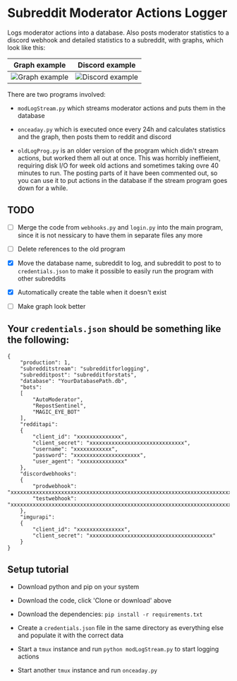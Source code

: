 # Subreddit Moderator Actions Logger

Logs moderator actions into a database. Also posts moderator statistics to a discord webhook
and detailed statistics to a subreddit, with graphs, which look like this:

Graph example | Discord example
--------------|----------------
![Graph example](https://i.imgur.com/VTR2Fam.png)|![Discord example](https://i.imgur.com/8LCdW98.png)

There are two programs involved:

* `modLogStream.py` which streams moderator actions and puts them in the database

* `onceaday.py` which is executed once every 24h and calculates statistics and the 
graph, then posts them to reddit and discord

* `oldLogProg.py` is an older version of the program which didn't stream actions,
but worked them all out at once. This was horribly ineffieient, requiring disk I/O
for week old actions and sometimes taking ovre 40 minutes to run. The posting parts
of it have been commented out, so you can use it to put actions in the database if
the stream program goes down for a while.

## TODO

* [ ] Merge the code from `webhooks.py` and `login.py` into the main program,
since it is not nessicary to have them in separate files any more

* [ ] Delete references to the old program

* [x] Move the database name, subreddit to log, and subreddit to post to to `credentials.json`
to make it possible to easily run the program with other subreddits 

* [x] Automatically create the table when it doesn't exist

* [ ] Make graph look better

## Your `credentials.json` should be something like the following:

```
{
    "production": 1,
    "subredditstream": "subredditforlogging",
    "subredditpost": "subredditforstats",
    "database": "YourDatabasePath.db",
    "bots":
    [
        "AutoModerator",
        "RepostSentinel",
        "MAGIC_EYE_BOT"
    ],
    "redditapi":
    {
        "client_id": "xxxxxxxxxxxxxx",
        "client_secret": "xxxxxxxxxxxxxxxxxxxxxxxxxxxxxx",
        "username": "xxxxxxxxxxxx",
        "password": "xxxxxxxxxxxxxxxxxxxxx",
        "user_agent": "xxxxxxxxxxxxxx"
    },
    "discordwebhooks":
    {
        "prodwebhook": "xxxxxxxxxxxxxxxxxxxxxxxxxxxxxxxxxxxxxxxxxxxxxxxxxxxxxxxxxxxxxxxxxxxxxxxxxxxxxxxxxxxxxxxxxxxxxxxxxxxxxxxxxxxxxxxxxxxxxxxxxxx",
        "testwebhook": "xxxxxxxxxxxxxxxxxxxxxxxxxxxxxxxxxxxxxxxxxxxxxxxxxxxxxxxxxxxxxxxxxxxxxxxxxxxxxxxxxxxxxxxxxxxxxxxxxxxxxxxxxxxxxxxxxxxxxxxxxxx"
    },
    "imgurapi":
    {
        "client_id": "xxxxxxxxxxxxxxx",
        "client_secret": "xxxxxxxxxxxxxxxxxxxxxxxxxxxxxxxxxxxxxxx"
    }
}
```

## Setup tutorial

* Download python and pip on your system

* Download the code, click 'Clone or download' above

* Download the dependencies: `pip install -r requirements.txt`

* Create a `credentials.json` file in the same directory as everything else and
populate it with the correct data

* Start a `tmux` instance and run `python modLogStream.py` to start logging actions

* Start another `tmux` instance and run `onceaday.py`
